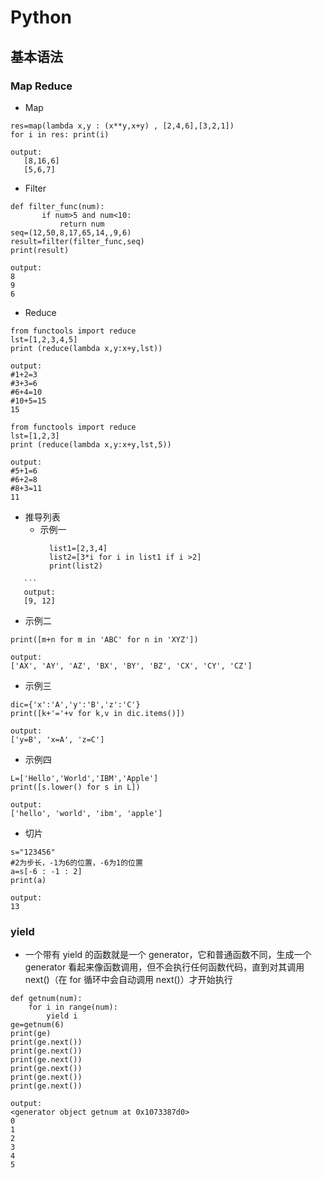 # Python
## 基本语法
### Map Reduce
 * Map
 
 ```  
res=map(lambda x,y : (x**y,x+y) , [2,4,6],[3,2,1])
 for i in res: print(i)
 ```
 ```
 output:
 	[8,16,6]
 	[5,6,7]
```   
 * Filter
 
 ```
def filter_func(num):
		if num>5 and num<10:
			return num
seq=(12,50,8,17,65,14,,9,6)
result=filter(filter_func,seq)
print(result)

  ``` 

  
  ```
output:
8
9
6
  ```
 * Reduce
 
 ```
 from functools import reduce
 lst=[1,2,3,4,5]
 print (reduce(lambda x,y:x+y,lst))
 ```
 ```
 output:
 #1+2=3
 #3+3=6
 #6+4=10
 #10+5=15
 15
 
 ```
 
 
 ```
 from functools import reduce
 lst=[1,2,3]
 print (reduce(lambda x,y:x+y,lst,5))
 ```
 ```
 output:
 #5+1=6
 #6+2=8
 #8+3=11
 11
 
 ```
 * 推导列表
    * 示例一
      ```
		list1=[2,3,4]
		list2=[3*i for i in list1 if i >2]
		print(list2)
  ```
	 ```
	 output:
	 [9, 12]
 ```
   * 示例二
 
  ```
print([m+n for m in 'ABC' for n in 'XYZ'])
  ```
 ```
 output:
['AX', 'AY', 'AZ', 'BX', 'BY', 'BZ', 'CX', 'CY', 'CZ']
 ```
 * 示例三
 
  ```
dic={'x':'A','y':'B','z':'C'}
print([k+'='+v for k,v in dic.items()])
  ```
 ```
 output:
['y=B', 'x=A', 'z=C']
 ```
 * 示例四
 
  ```
L=['Hello','World','IBM','Apple']
print([s.lower() for s in L])
  ```
 ```
 output:
['hello', 'world', 'ibm', 'apple']
 ```
 * 切片
 
 ```
s="123456"
#2为步长，-1为6的位置，-6为1的位置
a=s[-6 : -1 : 2]
print(a)
  ```
 ```
 output:
13
 ```
 
### yield
* 一个带有 yield 的函数就是一个 generator，它和普通函数不同，生成一个 generator 看起来像函数调用，但不会执行任何函数代码，直到对其调用 next()（在 for 循环中会自动调用 next()）才开始执行
 
```
def getnum(num):
    for i in range(num):
        yield i
ge=getnum(6)
print(ge)
print(ge.next())
print(ge.next())
print(ge.next())
print(ge.next())
print(ge.next())
print(ge.next())
  ```
  
 ```
 output:
<generator object getnum at 0x1073387d0>
0
1
2
3
4
5
 ```
 
 
 
 
 
 
 
 
 
 
 
 
